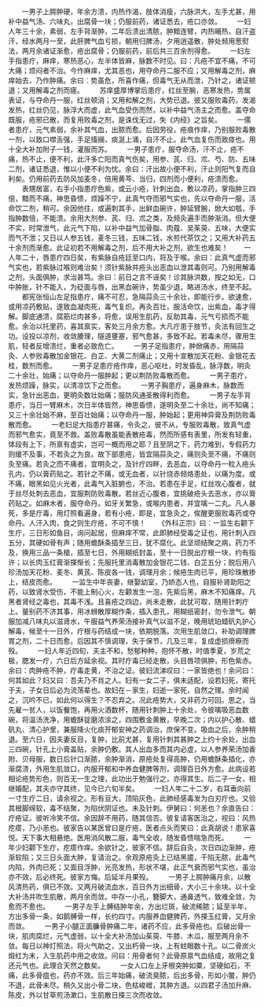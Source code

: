 <!-- { "loadSidebar": true } -->
　　一男子上腭肿硬，年余方溃，内热作渴，肢体消瘦，六脉洪大，左手尤甚，用补中益气汤、六味丸，出腐骨一块；仍服前药，诸证悉去，疮口亦敛。
　　一妇人年三十余，素弱，左手背渐肿，二年后溃出清脓，肿黯连臂，内热晡热，自汗盗汗，经水两月一至，此肝脾气血亏损，朝用归脾汤，夕用逍遥散，肿处频用葱熨法，两月余诸证渐愈，疮出腐骨；仍服前药，前后共三百余剂得愈。
　　一妇左手指患疔，麻痒，寒热恶心，左半体皆麻，脉数不时见。曰：凡疮不宜不痛，不可大痛；烦闷者不治。今作麻痒，尤其恶也，用夺命丹二服不应；又用解毒之剂，麻痒始去，乃作肿痛。余曰︰势虽危，所喜作痛，但毒气无从而泄，乃针之，诸证顿退；又用解毒之剂而瘥。
　　苏庠盛厚博掌后患疔，红丝至腕，恶寒发热，势属表证，与夺命丹一服，红丝顿消；又用和解之剂，大势已退。彼又服败毒药，发渴发热，红丝仍见，脉浮大而虚，此气血受伤而然，以补中益气汤主之而愈。盖夺命既服，疮邪已散，而复用败毒之剂，是诛伐无过，失《内经》之旨矣。
　　一儒者患疔，元气素弱，余补其气血，出脓而愈。后因劳役，疮痕作痒，乃别服败毒散一剂，以致口噤舌强，手足搐搦，痰涎上涌，自汗不止。此气血复伤而致痉也。用十全大补加附子一钱，灌服而苏。
　　一男子患疔，服夺命汤，汗不止，疮不痛，热不止，便不利，此汗多亡阳而真气伤矣，用参、芪、归、朮、芍、防、五味二剂，诸证悉退，惟以小便不利为忧。余曰：汗出故小便不利，汗止则阳气复而自利矣。仍用前药去防风加麦冬，倍用黄芩、当归，四剂而小便利，疮溃而愈。
　　表甥居富，右手小指患疔色紫，或云小疮，针刺出血，敷以凉药，掌指肿三四倍，黯而不痛，神思昏愦，烦躁不宁，此真气夺而邪气实也，先以夺命丹一服，活命饮二剂，稍可。余因他往，或遍刺其手，出鲜血碗许，肿延臂腕，焮大如瓠，手指肿数倍，不能溃。余用大剂参、芪、归、朮之类，及频灸遍手而肿渐消。但大便不实，时常泄气，此元气下陷，以补中益气加骨脂、肉蔻、吴茱萸、五味，大便实而气不泄；又日以人参五钱，麦冬三钱，五味二钱，水煎代茶饮之；又用大补药五十余剂而渐愈。此证初若不用解毒之剂，后不用大补之剂，欲生也难矣！
　　一人年二十，唇患疔四日矣，有紫脉自疮廷至口内，将及于喉。余曰：此真气虚而邪气实也，若紫脉过喉则难治矣！须针紫脉并疮头出恶血以泄其毒则可。乃别用解毒之剂，头面俱肿，求治甚笃。余曰：前日之言不诬矣！诊其脉洪数，按之如无，口中肿胀，针不能入，为砭面与唇，出黑血碗许，势虽少退，略进汤水，终至不起。
　　都宪张恒山左足指患疔，痛不可忍，急隔蒜灸三十余壮，即能行步。欲速愈，或用凉药敷贴，遂致血凝肉死，毒气复炽。再灸百壮，服活命饮，出紫血，毒才得解。脚底通溃，腐筋烂肉甚多，将愈，误用生肌药，反助其毒，元气亏损而不能愈。余治以托里药，喜其禀实，客处三月余方愈。大凡疔患于肢节，灸法有回生之功。设投以凉剂，收敛腠理，隧道壅塞，邪气愈甚，多致不起。若毒未尽，骤用生肌，轻者反增溃烂，重者必致危亡。
　　一男子足指患疔，肿焮痛赤，用隔蒜灸、人参败毒散加金银花、白芷、大黄二剂痛止；又用十宣散加天花粉、金银花去桂，数剂而愈。
　　一男子足患疔疮作痒，恶心呕吐，时发昏乱，脉浮数，明灸二十余壮，始痛；以夺命丹一服肿起；更以荆防败毒散而愈。
　　一男子患疔，发热烦躁，脉实，以清凉饮下之而愈。
　　一男子胸患疔，遍身麻木，脉数而实，急针出恶血，更明灸数壮始痛；服防风通圣散得利而愈。
　　一男子左手背患疔，当日一臂麻木，次日半体皆然，神思昏愦，遂明灸至二十余壮，尚不知痛；又三十余壮始不麻，至百壮始痛；以夺命丹一服，肿始起；更用神异膏及荆防败毒散而愈。
　　一老妇足大指患疔甚痛，令灸之，彼不从，专服败毒散，致真气虚而邪气愈实，竟至不救。盖败毒散虽能表散疮毒，然而所感有表里，所发有轻重，体段有上下，所禀有虚实，岂可一概而用之耶？且至阴之下，药力难到，专假药力则缓不及事，不若灸之为良。故下部患疮，皆宜隔蒜灸之，痛则灸至不痛，不痛则灸至痛。若灸之而不痛者，宜明灸之，及针疔四畔，去恶血，以夺命丹一粒入疮头孔内，仍以膏药贴之。若针之不痛，或无血者，以针烧赤频烙患处，以痛为度。或不痛，眼黑如见火光者，此毒气入脏腑也，不治。若患在手足，红丝攻心腹者，就于丝尽处刺去恶血，宜服荆防败毒散。若丝近心腹者，宜挑破疮头去恶水，亦以膏药贴之。如麻木者，服夺命丹。如牙关繁急，或喉内患者，并宜噙一二丸。凡人暴死，多是疔毒，用灯照看遍身，若有小疮，即是，宜急灸之，俟醒更服败毒药或夺命丹。人汗入肉，食之则生疔疮，不可不慎！
　　《外科正宗》曰︰一监生右颧下生疔，三日形如鱼目，询问起居，但麻痒不常，此即肺经受毒之证也，用针刺入四五分，其硬如骨有声；随用蟾酥条插至三日，犹不腐化。此坚顽结聚之病，药力不及，换用三品一条槍，插至七日，外用糊纸封盖，至十一日脱出疔根一块，约有指许；以长肉玉红膏渐搽惭长；先服托里消毒散加金银花二钱、白芷五分；脱后用八珍汤加天花粉、麦冬、黄芪、陈皮各一钱，调理月余；候疮生肉已平，用珍珠散掺上，结皮而愈。
　　一监生中年丧妻，继娶幼室，乃娇态人也，自服补肾助阳之药，以致肾水受伤，不能上制心火，左颧发生一泡，先紫后黑，麻木不知痛痒。凡黑者肾经之毒也，其毒不浅。且喜疮之四边，尚未走散，此犹可取，随用针刺疔上。量别药不济其事，用冰蛳散厚糊作条，插入患孔，用糊纸密封，勿令泄气。朝服加减八味丸以滋肾水，午服益气养荣汤接补真气以滋不足，晚用琥珀蜡矾丸护心解毒，候至十一日外，疔根与药结成一块，依期脱落。次用生肌敛口，补助调理脾胃之剂，二十日而愈。后因其不慎调理，失于保节，几及三年，复成虚损痨瘵而殁。
　　一妇人年近四旬，夫主不和，愁郁种种，抱怀不散，时值季夏，岁荒之极，腮发一疔，六日后方延余视。其时疔毒已经走散，头目唇项俱肿，形色紫赤。余曰：肉肿疮不肿，疔毒走黄，不治之证。彼妇流涕叹曰：一家皆绝也！余问曰：何其如此？妇又曰︰吾夫乃不肖之人。妇有一女二子，俱未适配，设若妇死，寄托于夫，子女日后必为流荡辈也。故妇在－家生，妇逝一家死，自然之理。余时闻之，沉吟不已，如此何以得生？不忍弃之。况此疮势大，又非药力可回。思之，当先雇一贫人，以饭餐饱，再用火酒数杯，随用针刺肿上十余处，令彼噙吸恶血数碗，将温汤洗净，用蟾酥锭磨浓涂之，四围敷金黄散，早晚二次；内以护心散、蜡矾丸、清心护里，兼服降火化痰开郁安神之药调治，庶保不变。吸血之后，余肿稍退。至六日，因夫妻反目，复肿，比前尤甚，复用针刺其甚肿之上约十余处，出血三四碗，针孔上小膏盖贴，余肿仍敷。其人出血多而其内必虚，以人参养荣汤加香附、贝母服，数日后针口渐脓，余肿渐消，原疮处复得高肿，仍用蟾酥条插化，亦渐腐溃，外用生肌敛口，内服开郁和中养血健脾等剂，调理百日外方愈。此病设若相论疮势形色，则百无一生之理，此功出于勉强行之，亦得其生。后二子一女，相继婚配，其夫亦守其终，见今已六旬半矣。
　　一妇人年二十二岁，右耳垂向前一寸生疔二日，请余视之。形有豆大，顶陷灰色，此肺经感毒发为白刃疔也。又验其根脚绵软，毒不结聚，为陷伏阴证也。未及针刺。伊舅曰：何恙也？余直告曰：疔疮证。彼听冷笑不信。余因辞不用药，随其信否。彼复请客医治之，视曰：风热疙瘩，乃小恙也。彼家告以某医曾曰是疔疮，医者点头而笑曰：此真胡说！患家喜悦。天下事大相悬绝。医用消风散二服，毒气全收，随发昏愦喘急而死。
　　一年少妇颧下生疔，疙瘩作痒。余欲针之，彼家不信。辞后自灸，次日四边渐肿，疮渐软陷；又三日头面大肿，复请治之。余观原疮灸上已结黑靥，干陷无脓，此毒气内陷，外肉已死；又面目浮肿，光亮发热，形状不堪，此正气衰而邪气实也，虽治亦不效，后必终死。彼家方悔。后延半月果殁。
　　一男子上腭肿痛月余，以散风清热药，俱已不效。又两月破流血水，百日外方出细骨，大小三十余块。以十全大补汤并吹生肌散，两月余而敛。中存一小孔，簪脚大，通鼻透气，致难全敛，为愈而不愈也。
　　一男子左手上髆结肿年余，方出烂斑，破流稀脓；延至半年，方出多骨一条，如鹅髆骨一样，长约四寸。内服养血健脾药，外搽玉红膏，又月余而敛。
　　一男子小腿正面臁骨肿痛二年，诸药不应，此多骨疮也。后破出骨一块，肌肉腐烂，元气虚弱，以十全大补汤加山茱萸、牛膝、木瓜，服至两月余不敛。每日以神灯照法，将火气助之，又出朽骨一块，上有蛀眼数十孔。以二骨炭火煅红为末，入生肌药中用之收敛。问曰：用骨者何？此骨原禀气血结成，故用之复还元气也。此理合天然之数矣。
　　一女人口左上牙根突肿如粟，坚硬如石，不痛，此多骨疽也，药亦不效。后三年始痛，破流臭脓，后出多骨，形如小鳖，肿仍不退，此骨未尽。稍久又出小骨二块，色枯峻嶒，其肿方退。以四君子汤加升麻、陈皮，外以甘草煎汤漱口，生肌散日搽三次而收敛。
